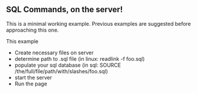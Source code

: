 ## SQL Commands, on the server!

This is a minimal working example. Previous examples are suggested before approaching this one.

This example 
  * Create necessary files on server
  * determine path to .sql file (in linux: readlink -f foo.sql)
  * populate your sql database (in sql: SOURCE /the/full/file/path/with/slashes/foo.sql) 
  * start the server
  * Run the page